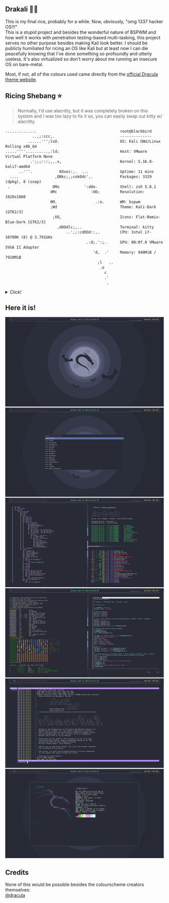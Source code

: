 ## Drakali 🧛🐲
This is my final rice, probably for a while. Now, obviously, "omg 1337 hacker OS!!!"</br> 
This is a stupid project and besides the wonderful nature of BSPWM and how well it works with penetration testing-based multi-tasking, this project serves no other purpose besides making Kali look better. I should be publicly humiliated for ricing an OS like Kali but at least now I can die peacefully knowing that I've done something so profoundly and utterly useless. It's also virtualized so don't worry about me running an insecure OS on bare-metal.

Most, if not, all of the colours used came directly from the [official Dracula theme website](https://draculatheme.com/).

## Ricing Shebang ⭐
>Normally, I'd use alacritty, but it was completely broken on this system and I was too lazy to fix it so, you can easily swap out kitty w/ alacritty.

```
..............                                     root@blackbird
            ..,;:ccc,.                             --------------
          ......''';lxO.                           OS: Kali GNU/Linux Rolling x86_64
.....''''..........,:ld;                           Host: VMware Virtual Platform None
           .';;;:::;,,.x,                          Kernel: 5.16.0-kali7-amd64
      ..'''.            0Xxoc:,.  ...              Uptime: 11 mins
  ....                ,ONkc;,;cokOdc',.            Packages: 3329 (dpkg), 8 (snap)
 .                   OMo           ':ddo.          Shell: zsh 5.8.1
                    dMc               :OO;         Resolution: 1920x1080
                    0M.                 .:o.       WM: bspwm
                    ;Wd                            Theme: Kali-Dark [GTK2/3]
                     ;XO,                          Icons: Flat-Remix-Blue-Dark [GTK2/3]
                       ,d0Odlc;,..                 Terminal: kitty
                           ..',;:cdOOd::,.         CPU: Intel i7-10700K (8) @ 3.791GHz
                                    .:d;.':;.      GPU: 00:0f.0 VMware SVGA II Adapter
                                       'd,  .'     Memory: 940MiB / 7920MiB
                                         ;l   ..
                                          .o
                                            c
                                            .'
                                             .
```
<details>
  <summary>Click!</summary>
  
  ## Setup 🖥️ 
     * OS: KALI
     * WM: BSPWM
     * SHELL: ZSH
     * TERMINAL: KITTY
     * LAUNCHER: ROFI
     * EDITOR: NEOVIM
</details>

## Here it is!
![alt text](/screenshots/bare.png)
![alt text](/screenshots/rofi.png)
![alt text](/screenshots/ad.png)
![alt text](/screenshots/binexp.png)
![alt text](/screenshots/irc.png)
![alt text](/screenshots/neofetch.png)

## Credits
None of this would be possible besides the colourscheme creators themselves:</br>
[@dracula](https://github.com/dracula)

